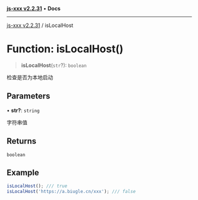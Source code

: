 [**js-xxx v2.2.31**](../README.md) • **Docs**

***

[js-xxx v2.2.31](../README.md) / isLocalHost

# Function: isLocalHost()

> **isLocalHost**(`str`?): `boolean`

检查是否为本地启动

## Parameters

• **str?**: `string`

字符串值

## Returns

`boolean`

## Example

```ts
isLocalHost(); /// true
isLocalHost('https://a.biugle.cn/xxx'); /// false
```
